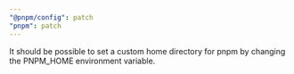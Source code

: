 ```yaml
---
"@pnpm/config": patch
"pnpm": patch
---
```


It should be possible to set a custom home directory for pnpm by changing the PNPM_HOME environment variable.
